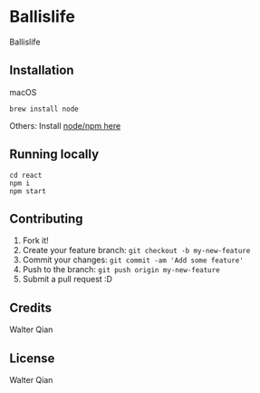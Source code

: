 # Ballislife

Ballislife

## Installation
macOS
```
brew install node
```
Others:
Install [node/npm here](https://nodejs.org/en/)

## Running locally

```
cd react
npm i
npm start
```

## Contributing

1. Fork it!
2. Create your feature branch: `git checkout -b my-new-feature`
3. Commit your changes: `git commit -am 'Add some feature'`
4. Push to the branch: `git push origin my-new-feature`
5. Submit a pull request :D

## Credits

Walter Qian

## License

Walter Qian

